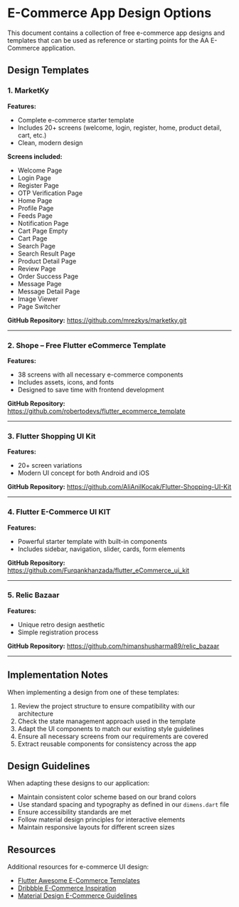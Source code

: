 # E-Commerce App Design Options

This document contains a collection of free e-commerce app designs and templates that can be used as reference or starting points for the AA E-Commerce application.

## Design Templates

### 1. MarketKy
**Features:**
- Complete e-commerce starter template
- Includes 20+ screens (welcome, login, register, home, product detail, cart, etc.)
- Clean, modern design

**Screens included:**
- Welcome Page
- Login Page
- Register Page
- OTP Verification Page
- Home Page
- Profile Page
- Feeds Page
- Notification Page
- Cart Page Empty
- Cart Page
- Search Page
- Search Result Page
- Product Detail Page
- Review Page
- Order Success Page
- Message Page
- Message Detail Page
- Image Viewer
- Page Switcher

**GitHub Repository:** https://github.com/mrezkys/marketky.git

---

### 2. Shope – Free Flutter eCommerce Template
**Features:**
- 38 screens with all necessary e-commerce components
- Includes assets, icons, and fonts
- Designed to save time with frontend development

**GitHub Repository:** https://github.com/robertodevs/flutter_ecommerce_template

---

### 3. Flutter Shopping UI Kit
**Features:**
- 20+ screen variations
- Modern UI concept for both Android and iOS

**GitHub Repository:** https://github.com/AliAnilKocak/Flutter-Shopping-UI-Kit

---

### 4. Flutter E-Commerce UI KIT
**Features:**
- Powerful starter template with built-in components
- Includes sidebar, navigation, slider, cards, form elements

**GitHub Repository:** https://github.com/Furqankhanzada/flutter_eCommerce_ui_kit

---

### 5. Relic Bazaar
**Features:**
- Unique retro design aesthetic
- Simple registration process

**GitHub Repository:** https://github.com/himanshusharma89/relic_bazaar

---

## Implementation Notes

When implementing a design from one of these templates:

1. Review the project structure to ensure compatibility with our architecture
2. Check the state management approach used in the template
3. Adapt the UI components to match our existing style guidelines
4. Ensure all necessary screens from our requirements are covered
5. Extract reusable components for consistency across the app

## Design Guidelines

When adapting these designs to our application:

- Maintain consistent color scheme based on our brand colors
- Use standard spacing and typography as defined in our `dimens.dart` file
- Ensure accessibility standards are met
- Follow material design principles for interactive elements
- Maintain responsive layouts for different screen sizes

## Resources

Additional resources for e-commerce UI design:

- [Flutter Awesome E-Commerce Templates](https://flutterawesome.com/tag/ecommerce/)
- [Dribbble E-Commerce Inspiration](https://dribbble.com/tags/ecommerce_app)
- [Material Design E-Commerce Guidelines](https://material.io/design)
